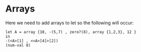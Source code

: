 # Arrays
Here we need to add arrays to let so the following will occur:
```racket
let A = array {10, -(5,7) , zero?(8), array {1,2,3}, 12 }
in
-(<A>[1] , <<A>[4]>[2])
(num-val 8)
```